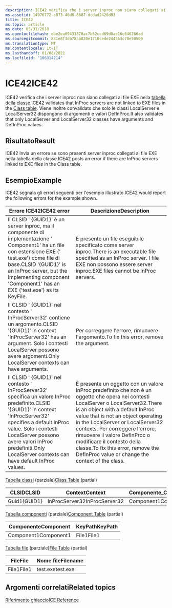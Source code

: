 ```yaml
---
description: ICE42 verifica che i server inproc non siano collegati ai file EXE nella tabella della classe. Viene inoltre convalidato che solo le classi LocalServer e LocalServer32 dispongono di argomenti e valori DefInProc.
ms.assetid: 14976772-c873-46d8-8687-dcdad2420d83
title: ICE42
ms.topic: article
ms.date: 05/31/2018
ms.openlocfilehash: ebe2ea09431870ac7b52ccd69d0ae16c646286ad
ms.sourcegitcommit: 831e8f3db78ab820e1710cede244553c70e50500
ms.translationtype: MT
ms.contentlocale: it-IT
ms.lasthandoff: 01/08/2021
ms.locfileid: "106314214"
---
```

# <a name="ice42"></a><span data-ttu-id="61170-104">ICE42</span><span class="sxs-lookup"><span data-stu-id="61170-104">ICE42</span></span>

<span data-ttu-id="61170-105">ICE42 verifica che i server inproc non siano collegati ai file EXE nella [tabella della classe](class-table.md).</span><span class="sxs-lookup"><span data-stu-id="61170-105">ICE42 validates that InProc servers are not linked to EXE files in the [Class table](class-table.md).</span></span> <span data-ttu-id="61170-106">Viene inoltre convalidato che solo le classi LocalServer e LocalServer32 dispongono di argomenti e valori DefInProc.</span><span class="sxs-lookup"><span data-stu-id="61170-106">It also validates that only LocalServer and LocalServer32 classes have arguments and DefInProc values.</span></span>

## <a name="result"></a><span data-ttu-id="61170-107">Risultato</span><span class="sxs-lookup"><span data-stu-id="61170-107">Result</span></span>

<span data-ttu-id="61170-108">ICE42 Invia un errore se sono presenti server inproc collegati ai file EXE nella tabella della classe.</span><span class="sxs-lookup"><span data-stu-id="61170-108">ICE42 posts an error if there are InProc servers linked to EXE files in the Class table.</span></span>

## <a name="example"></a><span data-ttu-id="61170-109">Esempio</span><span class="sxs-lookup"><span data-stu-id="61170-109">Example</span></span>

<span data-ttu-id="61170-110">ICE42 segnala gli errori seguenti per l'esempio illustrato.</span><span class="sxs-lookup"><span data-stu-id="61170-110">ICE42 would report the following errors for the example shown.</span></span>



| <span data-ttu-id="61170-111">Errore ICE42</span><span class="sxs-lookup"><span data-stu-id="61170-111">ICE42 error</span></span>                                                                                                                             | <span data-ttu-id="61170-112">Descrizione</span><span class="sxs-lookup"><span data-stu-id="61170-112">Description</span></span>                                                                                                                                                                                                               |
|-----------------------------------------------------------------------------------------------------------------------------------------|---------------------------------------------------------------------------------------------------------------------------------------------------------------------------------------------------------------------------|
| <span data-ttu-id="61170-113">Il CLSID ' {GUID1}' è un server inproc, ma il componente di implementazione ' Component1' ha un file con estensione EXE (' test.exe') come file di base.</span><span class="sxs-lookup"><span data-stu-id="61170-113">CLSID '{GUID1}' is an InProc server, but the implementing component 'Component1' has an EXE ('test.exe') as its KeyFile.</span></span>                | <span data-ttu-id="61170-114">È presente un file eseguibile specificato come server inproc.</span><span class="sxs-lookup"><span data-stu-id="61170-114">There is an executable file specified as an InProc server.</span></span> <span data-ttu-id="61170-115">I file EXE non possono essere server inproc.</span><span class="sxs-lookup"><span data-stu-id="61170-115">EXE files cannot be InProc servers.</span></span>                                                                                                                            |
| <span data-ttu-id="61170-116">Il CLSID ' {GUID1}' nel contesto ' InProcServer32' contiene un argomento.</span><span class="sxs-lookup"><span data-stu-id="61170-116">CLSID '{GUID1}' in context 'InProcServer32' has an argument.</span></span> <span data-ttu-id="61170-117">Solo i contesti LocalServer possono avere argomenti.</span><span class="sxs-lookup"><span data-stu-id="61170-117">Only LocalServer contexts can have arguments.</span></span>                              | <span data-ttu-id="61170-118">Per correggere l'errore, rimuovere l'argomento.</span><span class="sxs-lookup"><span data-stu-id="61170-118">To fix this error, remove the argument.</span></span>                                                                                                                                                                                   |
| <span data-ttu-id="61170-119">Il CLSID ' {GUID1}' nel contesto ' InProcServer32' specifica un valore InProc predefinito.</span><span class="sxs-lookup"><span data-stu-id="61170-119">CLSID '{GUID1}' in context 'InProcServer32' specifies a default InProc value.</span></span> <span data-ttu-id="61170-120">Solo i contesti LocalServer possono avere valori InProc predefiniti.</span><span class="sxs-lookup"><span data-stu-id="61170-120">Only LocalServer contexts can have default InProc values.</span></span> | <span data-ttu-id="61170-121">È presente un oggetto con un valore InProc predefinito che non è un oggetto che opera nei contesti LocalServer o LocalServer32.</span><span class="sxs-lookup"><span data-stu-id="61170-121">There is an object with a default InProc value that is not an object operating in the LocalServer or LocalServer32 contexts.</span></span> <span data-ttu-id="61170-122">Per correggere l'errore, rimuovere il valore DeflnProc o modificare il contesto della classe.</span><span class="sxs-lookup"><span data-stu-id="61170-122">To fix this error, remove the DeflnProc value or change the context of the class.</span></span><br/> |



 

<span data-ttu-id="61170-123">[Tabella classi](class-table.md) (parziale)</span><span class="sxs-lookup"><span data-stu-id="61170-123">[Class Table](class-table.md) (partial)</span></span>



| <span data-ttu-id="61170-124">CLSID</span><span class="sxs-lookup"><span data-stu-id="61170-124">CLSID</span></span>   | <span data-ttu-id="61170-125">Context</span><span class="sxs-lookup"><span data-stu-id="61170-125">Context</span></span>        | <span data-ttu-id="61170-126">Componente\_</span><span class="sxs-lookup"><span data-stu-id="61170-126">Component\_</span></span> | <span data-ttu-id="61170-127">DefInProcHandler</span><span class="sxs-lookup"><span data-stu-id="61170-127">DefInProcHandler</span></span> | <span data-ttu-id="61170-128">Argomento</span><span class="sxs-lookup"><span data-stu-id="61170-128">Argument</span></span> |
|---------|----------------|-------------|------------------|----------|
| <span data-ttu-id="61170-129">Guid1</span><span class="sxs-lookup"><span data-stu-id="61170-129">{GUID1}</span></span> | <span data-ttu-id="61170-130">InProcServer32</span><span class="sxs-lookup"><span data-stu-id="61170-130">InProcServer32</span></span> | <span data-ttu-id="61170-131">Component1</span><span class="sxs-lookup"><span data-stu-id="61170-131">Component1</span></span>  | <span data-ttu-id="61170-132">InProcServer</span><span class="sxs-lookup"><span data-stu-id="61170-132">InProcServer</span></span>     | <span data-ttu-id="61170-133">ARG</span><span class="sxs-lookup"><span data-stu-id="61170-133">Arg</span></span>      |



 

<span data-ttu-id="61170-134">[Tabella componenti](component-table.md) (parziale)</span><span class="sxs-lookup"><span data-stu-id="61170-134">[Component Table](component-table.md) (partial)</span></span>



| <span data-ttu-id="61170-135">Componente</span><span class="sxs-lookup"><span data-stu-id="61170-135">Component</span></span>  | <span data-ttu-id="61170-136">KeyPath</span><span class="sxs-lookup"><span data-stu-id="61170-136">KeyPath</span></span> |
|------------|---------|
| <span data-ttu-id="61170-137">Component1</span><span class="sxs-lookup"><span data-stu-id="61170-137">Component1</span></span> | <span data-ttu-id="61170-138">File1</span><span class="sxs-lookup"><span data-stu-id="61170-138">File1</span></span>   |



 

<span data-ttu-id="61170-139">[Tabella file](file-table.md) (parziale)</span><span class="sxs-lookup"><span data-stu-id="61170-139">[File Table](file-table.md) (partial)</span></span>



| <span data-ttu-id="61170-140">File</span><span class="sxs-lookup"><span data-stu-id="61170-140">File</span></span>  | <span data-ttu-id="61170-141">Nome file</span><span class="sxs-lookup"><span data-stu-id="61170-141">Filename</span></span> |
|-------|----------|
| <span data-ttu-id="61170-142">File1</span><span class="sxs-lookup"><span data-stu-id="61170-142">File1</span></span> | <span data-ttu-id="61170-143">test.exe</span><span class="sxs-lookup"><span data-stu-id="61170-143">test.exe</span></span> |



 

## <a name="related-topics"></a><span data-ttu-id="61170-144">Argomenti correlati</span><span class="sxs-lookup"><span data-stu-id="61170-144">Related topics</span></span>

<dl> <dt>

[<span data-ttu-id="61170-145">Riferimento ghiaccio</span><span class="sxs-lookup"><span data-stu-id="61170-145">ICE Reference</span></span>](ice-reference.md)
</dt> </dl>

 

 




